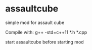 # assaultcube
simple mod for assault cube

Compile with:
g++ -std=c++11 *.h *.cpp

start assaultcube before starting mod
